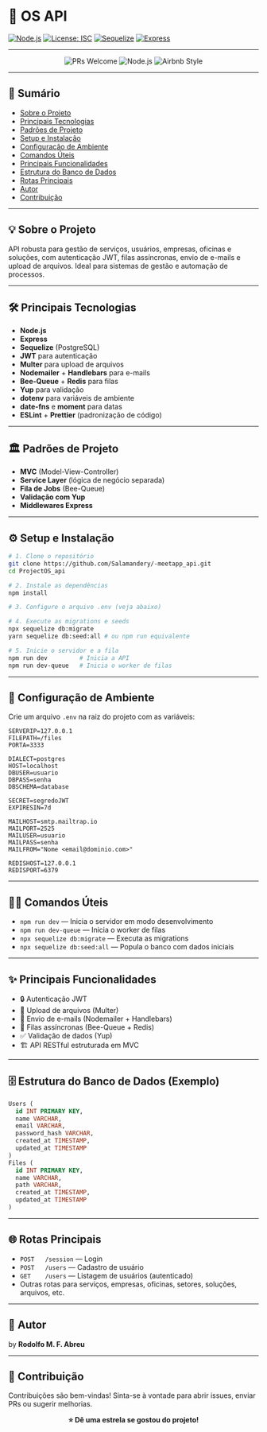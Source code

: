 # 🚀 OS API

[![Node.js](https://img.shields.io/badge/node-%3E%3D12.0.0-green?style=flat-square)](https://nodejs.org/)
[![License: ISC](https://img.shields.io/badge/license-ISC-blue.svg?style=flat-square)](LICENSE)
[![Sequelize](https://img.shields.io/badge/ORM-Sequelize-52b0e7?style=flat-square&logo=sequelize)](https://sequelize.org/)
[![Express](https://img.shields.io/badge/Framework-Express-000?style=flat-square&logo=express)](https://expressjs.com/)

---

<p align="center">
  <img src="https://img.shields.io/badge/PRs-welcome-brightgreen.svg?style=flat-square" alt="PRs Welcome"/>
  <img src="https://img.shields.io/badge/Made%20with-Node.js-339933?style=flat-square&logo=node.js" alt="Node.js"/>
  <img src="https://img.shields.io/badge/Code%20Style-Airbnb-ff5a5f?style=flat-square&logo=airbnb" alt="Airbnb Style"/>
</p>

---

## 📑 Sumário
- [Sobre o Projeto](#sobre-o-projeto)
- [Principais Tecnologias](#principais-tecnologias)
- [Padrões de Projeto](#padrões-de-projeto)
- [Setup e Instalação](#setup-e-instalação)
- [Configuração de Ambiente](#configuração-de-ambiente)
- [Comandos Úteis](#comandos-úteis)
- [Principais Funcionalidades](#principais-funcionalidades)
- [Estrutura do Banco de Dados](#estrutura-do-banco-de-dados)
- [Rotas Principais](#rotas-principais)
- [Autor](#-autor)
- [Contribuição](#-contribuição)

---

## 💡 Sobre o Projeto
API robusta para gestão de serviços, usuários, empresas, oficinas e soluções, com autenticação JWT, filas assíncronas, envio de e-mails e upload de arquivos. Ideal para sistemas de gestão e automação de processos.

---

## 🛠️ Principais Tecnologias
- **Node.js**
- **Express**
- **Sequelize** (PostgreSQL)
- **JWT** para autenticação
- **Multer** para upload de arquivos
- **Nodemailer** + **Handlebars** para e-mails
- **Bee-Queue** + **Redis** para filas
- **Yup** para validação
- **dotenv** para variáveis de ambiente
- **date-fns** e **moment** para datas
- **ESLint** + **Prettier** (padronização de código)

---

## 🏛️ Padrões de Projeto
- **MVC** (Model-View-Controller)
- **Service Layer** (lógica de negócio separada)
- **Fila de Jobs** (Bee-Queue)
- **Validação com Yup**
- **Middlewares Express**

---

## ⚙️ Setup e Instalação
```bash
# 1. Clone o repositório
git clone https://github.com/Salamandery/-meetapp_api.git
cd ProjectOS_api

# 2. Instale as dependências
npm install

# 3. Configure o arquivo .env (veja abaixo)

# 4. Execute as migrations e seeds
npx sequelize db:migrate
yarn sequelize db:seed:all # ou npm run equivalente

# 5. Inicie o servidor e a fila
npm run dev         # Inicia a API
npm run dev-queue   # Inicia o worker de filas
```

---

## 📝 Configuração de Ambiente
Crie um arquivo `.env` na raiz do projeto com as variáveis:
```env
SERVERIP=127.0.0.1
FILEPATH=/files
PORTA=3333

DIALECT=postgres
HOST=localhost
DBUSER=usuario
DBPASS=senha
DBSCHEMA=database

SECRET=segredoJWT
EXPIRESIN=7d

MAILHOST=smtp.mailtrap.io
MAILPORT=2525
MAILUSER=usuario
MAILPASS=senha
MAILFROM="Nome <email@dominio.com>"

REDISHOST=127.0.0.1
REDISPORT=6379
```

---

## 🏃‍♂️ Comandos Úteis
- `npm run dev` — Inicia o servidor em modo desenvolvimento
- `npm run dev-queue` — Inicia o worker de filas
- `npx sequelize db:migrate` — Executa as migrations
- `npx sequelize db:seed:all` — Popula o banco com dados iniciais

---

## ✨ Principais Funcionalidades
- 🔒 Autenticação JWT
- 📁 Upload de arquivos (Multer)
- 📧 Envio de e-mails (Nodemailer + Handlebars)
- 🐝 Filas assíncronas (Bee-Queue + Redis)
- ✅ Validação de dados (Yup)
- 🏗️ API RESTful estruturada em MVC

---

## 🗄️ Estrutura do Banco de Dados (Exemplo)
```sql
Users (
  id INT PRIMARY KEY,
  name VARCHAR,
  email VARCHAR,
  password_hash VARCHAR,
  created_at TIMESTAMP,
  updated_at TIMESTAMP
)
Files (
  id INT PRIMARY KEY,
  name VARCHAR,
  path VARCHAR,
  created_at TIMESTAMP,
  updated_at TIMESTAMP
)
```

---

## 🌐 Rotas Principais
- `POST   /session` — Login
- `POST   /users` — Cadastro de usuário
- `GET    /users` — Listagem de usuários (autenticado)
- Outras rotas para serviços, empresas, oficinas, setores, soluções, arquivos, etc.

---

## 👤 Autor
by **Rodolfo M. F. Abreu**

---

## 🤝 Contribuição
Contribuições são bem-vindas! Sinta-se à vontade para abrir issues, enviar PRs ou sugerir melhorias.

<p align="center">
  <b>⭐️ Dê uma estrela se gostou do projeto!</b>
</p>
